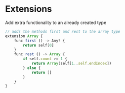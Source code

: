 # Extensions

Add extra functionality to an already created type
```js
// adds the methods first and rest to the array type
extension Array {
    func first () -> Any? {
        return self[0]
    }
    func rest () -> Array {
        if self.count >= 1 {
            return Array(self[1..self.endIndex])
        } else {
            return []
        }
    }
}
```
